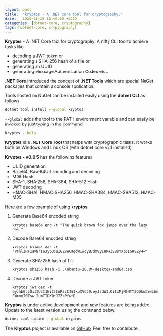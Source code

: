 ```yaml
---
layout: post
title:  "kryptos - A .NET core tool for cryptography."
date:   2020-11-18 12:00:00 +0530
categories: [dotnet-core, cryptography]
tags: [dotnet-core, cryptography]
---
```


<b>Kryptos</b> - A .NET Core tool for cryptography. A nifty CLI tool to achieve tasks like 
- decoding a JWT token or 
- generating a SHA-256 hash of a file or
- generating an UUID
- generating Message Authentication Codes etc..  

<b>.NET Core</b> introduced the concept of <b>.NET Tools</b> which are special NuGet packages that contain a console application. 

Tools hosted on NuGet can be installed easily using the <b> dotnet CLI</b> as follows


``` cmd
dotnet tool install --global kryptos
```

`--global` adds the tool to the PATH environment variable and can easily be invoked by just typing in the command

``` cmd
kryptos --help
```
<b>Kryptos</b> is a <b>.NET Core Tool</b> that helps with cryptographic tasks. It works both on Windows and Linux OS (with dotnet core v3.1 installed)

<b>Kryptos - v0.0.5</b> has the following features
- UUID generation
- Base64, Base64Url encoding and decoding
- MD5 Hash
- SHA-1, SHA-256, SHA-384, SHA-512 Hash
- JWT decoding
- HMAC-SHA1, HMAC-SHA256, HMAC-SHA384, HMAC-SHA512, HMAC-MD5

Here are a few example of using <b>kryptos</b>
1. Generate Base64 encoded string
    ```
    kryptos base64 enc -t "The quick brown fox jumps over the lazy dog."
    ```
2. Decode Base64 encoded string
    ```
    kryptos base64 dec -t "VGhlIHF1aWNrIGJyb3duIGZveCBqdW1wcyBvdmVyIHRoZSBsYXp5IGRvZy4="
    ```
3. Generate SHA-256 hash of file
    ```
    kryptos sha256 hash -i .\ubuntu-20.04-desktop-amd64.iso
    ```
4. Decode a JWT token
    ```
    kryptos jwt dec -t eyJhbGciOiJIUzI1NiIsInR5cCI6IkpXVCJ9.eyJzdWIiOiIxMjM0NTY3ODkwIiwibmFtZSI6IlZpamF5c2hpbnZhIEthcm51cmUiLCJpYXQiOjE1MTYyMzkwMjIsImF1ZCI6Imh0dHBzOi8vZ2l0aHViLmNvbS92aWpheXNoaW52YS9rcnlwdG9zIn0.ufklYra5bLYKM-FWnmxI0Tsw_ILmTIDK0cJ7ZkPfwfE
    ```
<b>Kryptos</b> is under active development and new features are being added. Update to the latest version using the command below.

``` cmd
dotnet tool update --global Kryptos
```
The <b>Kryptos</b> project is available on [GitHub][git-repo]. Feel free to contribute. 

[git-repo]: https://github.com/vijayshinva/kryptos
